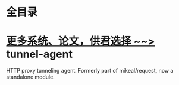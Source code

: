 # 全目录

[更多系统、论文，供君选择 ~~>](https://www.bitwise.net.cn)
tunnel-agent
============

HTTP proxy tunneling agent. Formerly part of mikeal/request, now a standalone module.
